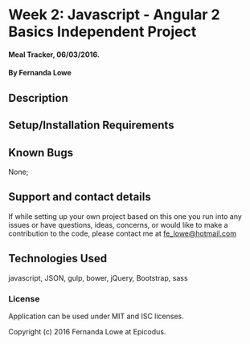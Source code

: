 # Week 2: Javascript - Angular 2 Basics Independent Project

#### Meal Tracker, 06/03/2016.

#### By Fernanda Lowe

## Description


## Setup/Installation Requirements


## Known Bugs

None;

## Support and contact details

If while setting up your own project based on this one you run into any issues or have questions, ideas, concerns, or would like to make a contribution to the code, please contact me at fe_lowe@hotmail.com

## Technologies Used

javascript, JSON, gulp, bower, jQuery, Bootstrap, sass

### License

Application can be used under MIT and ISC licenses.

Copyright (c) 2016 Fernanda Lowe at Epicodus.

